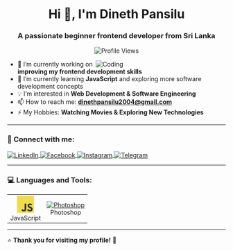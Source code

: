 <h1 align="center">Hi 👋, I'm Dineth Pansilu</h1>
<h3 align="center">A passionate beginner frontend developer from Sri Lanka</h3>

<p align="center">
  <img src="https://komarev.com/ghpvc/?username=dinethpansiluw&label=Profile%20views&color=0e75b6&style=flat" alt="Profile Views" />
</p>

<img align="right" alt="Coding" width="300" src="https://media.giphy.com/media/qgQUggAC3Pfv687qPC/giphy.gif">

- 🔭 I’m currently working on **improving my frontend development skills**  
- 🌱 I’m currently learning **JavaScript** and exploring more software development concepts  
- 💡 I’m interested in **Web Development & Software Engineering**  
- 📫 How to reach me: **dinethpansilu2004@gmail.com**   
- ⚡ My Hobbies: **Watching Movies & Exploring New Technologies**  

---

<h3 align="left">🚀 Connect with me:</h3>
<p align="left">
  <a href="https://linkedin.com/in/dinethpansiluw" target="_blank">
    <img align="center" src="https://raw.githubusercontent.com/rahuldkjain/github-profile-readme-generator/master/src/images/icons/Social/linked-in-alt.svg" alt="LinkedIn" height="30" width="40" />
  </a>
  <a href="https://fb.com/dinethpansiluw" target="_blank">
    <img align="center" src="https://raw.githubusercontent.com/rahuldkjain/github-profile-readme-generator/master/src/images/icons/Social/facebook.svg" alt="Facebook" height="30" width="40" />
  </a>
  <a href="https://instagram.com/dinethpansiluw" target="_blank">
    <img align="center" src="https://raw.githubusercontent.com/rahuldkjain/github-profile-readme-generator/master/src/images/icons/Social/instagram.svg" alt="Instagram" height="30" width="40" />
  </a>
  <a href="https://t.me/DinethPansilu" target="_blank">
    <img align="center" src="https://upload.wikimedia.org/wikipedia/commons/8/82/Telegram_logo.svg" alt="Telegram" height="30" width="40" />
  </a>
</p>

---

<h3 align="left">💻 Languages and Tools:</h3>

<table>
  <tr>
    <td align="center">
      <a href="https://developer.mozilla.org/en-US/docs/Web/JavaScript" target="_blank">
        <img src="https://raw.githubusercontent.com/devicons/devicon/master/icons/javascript/javascript-original.svg" alt="JavaScript" width="40" height="40"/>
      </a>
      <br>JavaScript
    </td>
    <td align="center">
      <a href="https://www.adobe.com/products/photoshop.html" target="_blank">
        <img src="https://upload.wikimedia.org/wikipedia/commons/a/af/Adobe_Photoshop_CC_icon.svg" alt="Photoshop" width="40" height="40"/>
      </a>
      <br>Photoshop
    </td>
  </tr>
</table>

---

⭐ **Thank you for visiting my profile!** 🚀
